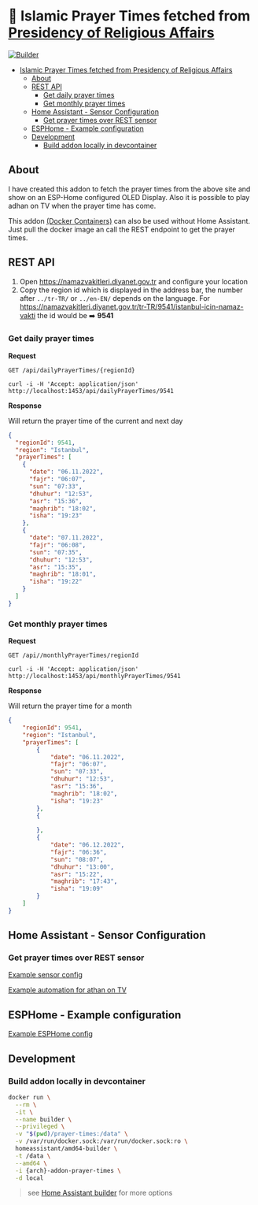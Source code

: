 # 🕋 Islamic Prayer Times fetched from [Presidency of Religious Affairs](https://namazvakitleri.diyanet.gov.tr/)

[![Builder](https://github.com/besanur/homeassistant-addons/actions/workflows/builder.yml/badge.svg)](https://github.com/besanur/homeassistant-addons/actions/workflows/builder.yml)

- [Islamic Prayer Times fetched from Presidency of Religious Affairs](#-islamic-prayer-times-fetched-from-presidency-of-religious-affairs)
  - [About](#about)
  - [REST API](#rest-api)
    - [Get daily prayer times](#get-daily-prayer-times)
    - [Get monthly prayer times](#get-monthly-prayer-times)
  - [Home Assistant - Sensor Configuration](#home-assistant---sensor-configuration)
    - [Get prayer times over REST sensor](#get-prayer-times-over-rest-sensor)
  - [ESPHome - Example configuration](#esphome---example-configuration)
  - [Development](#development)
    - [Build addon locally in devcontainer](#build-addon-locally-in-devcontainer)

## About

I have created this addon to fetch the prayer times from the above site and show on an ESP-Home
configured OLED Display. Also it is possible to play adhan on TV when the prayer time has come.

This addon [(Docker Containers)](https://hub.docker.com/u/besanur) can also be used without Home Assistant. Just pull the docker image an call the REST endpoint to get the prayer times.

## REST API

1. Open https://namazvakitleri.diyanet.gov.tr and configure your location
2. Copy the region id which is displayed in the address bar, the number after `../tr-TR/` or `../en-EN/` depends on the language. For https://namazvakitleri.diyanet.gov.tr/tr-TR/9541/istanbul-icin-namaz-vakti the id would be ➡️ **9541**

### Get daily prayer times

**Request**

`GET /api/dailyPrayerTimes/{regionId}`

    curl -i -H 'Accept: application/json' http://localhost:1453/api/dailyPrayerTimes/9541

**Response**

Will return the prayer time of the current and next day

```json
{
  "regionId": 9541,
  "region": "Istanbul",
  "prayerTimes": [
    {
      "date": "06.11.2022",
      "fajr": "06:07",
      "sun": "07:33",
      "dhuhur": "12:53",
      "asr": "15:36",
      "maghrib": "18:02",
      "isha": "19:23"
    },
    {
      "date": "07.11.2022",
      "fajr": "06:08",
      "sun": "07:35",
      "dhuhur": "12:53",
      "asr": "15:35",
      "maghrib": "18:01",
      "isha": "19:22"
    }
  ]
}
```

### Get monthly prayer times

**Request**

`GET /api//monthlyPrayerTimes/regionId`

    curl -i -H 'Accept: application/json' http://localhost:1453/api/monthlyPrayerTimes/9541

**Response**

Will return the prayer time for a month

```json
{
    "regionId": 9541,
    "region": "Istanbul",
    "prayerTimes": [
        {
            "date": "06.11.2022",
            "fajr": "06:07",
            "sun": "07:33",
            "dhuhur": "12:53",
            "asr": "15:36",
            "maghrib": "18:02",
            "isha": "19:23"
        },
        {
         
        },
        {
            "date": "06.12.2022",
            "fajr": "06:36",
            "sun": "08:07",
            "dhuhur": "13:00",
            "asr": "15:22",
            "maghrib": "17:43",
            "isha": "19:09"
        }
    ]
}
```

## Home Assistant - Sensor Configuration

### Get prayer times over REST sensor

[Example sensor config](example/prayer-time-sensor.yaml)

[Example automation for athan on TV](example/automations.yaml)

## ESPHome - Example configuration

[Example ESPHome config ](example/esphome-display.yaml)

## Development

### Build addon locally in devcontainer

```bash
docker run \
  --rm \
  -it \
  --name builder \
  --privileged \
  -v "$(pwd)/prayer-times:/data" \
  -v /var/run/docker.sock:/var/run/docker.sock:ro \
  homeassistant/amd64-builder \
  -t /data \
  --amd64 \
  -i {arch}-addon-prayer-times \
  -d local
```

> see [Home Assistant builder](https://github.com/home-assistant/builder) for more options
